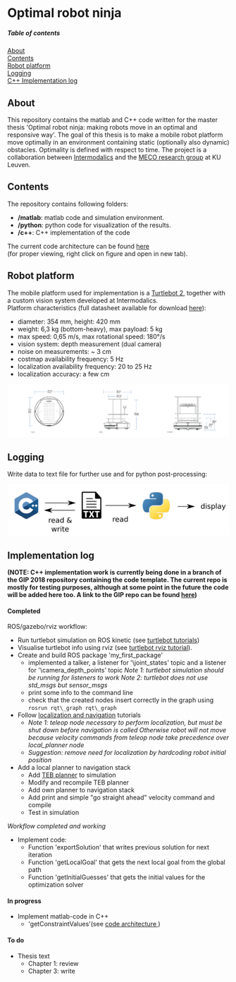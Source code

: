 # Optimal robot ninja

<!---
***NOTE:  
This repository is not being updated for the moment, as C++ implementation work is being done in a template defined in the GIP 2018 repository and will be added here later. A link to this repo can be found [here](https://github.com/intermodalics-gip/omg_ros).***
-->

##### Table of contents 
[About](#about)  
[Contents](#contents)  
[Robot platform](#robot-platform)  
[Logging](#logging)  
[C++ Implementation log](#implementation-log)  

## About
This repository contains the matlab and C++ code written for the master thesis 'Optimal robot ninja: making robots move in an optimal and responsive way'. The goal of this thesis is to make a mobile robot platform move optimally in an environment containing static (optionally also dynamic) obstacles. Optimality is defined with respect to time. The project is a collaboration between [Intermodalics](https://www.intermodalics.eu/) and the [MECO research group](https://www.mech.kuleuven.be/en/pma/research/meco/) at KU Leuven.

## Contents
The repository contains following folders:
 - __/matlab__: matlab code and simulation environment.
 - __/python__: python code for visualization of the results.
 - __/c++__: C++ implementation of the code

The current code architecture can be found [here](https://github.com/Michael-Purser/Optimal-Robot-Ninja/blob/master/architecture.png)  
(for proper viewing, right click on figure and open in new tab).

## Robot platform
The mobile platform used for implementation is a [Turtlebot 2](http://www.willowgarage.com/turtlebot), together with a custom vision system developed at Intermodalics.  
Platform characteristics (full datasheet available for download [here](http://bit.ly/1L2FIzG)):
 - diameter: 354 mm, height: 420 mm
 - weight: 6,3 kg (bottom-heavy), max payload: 5 kg
 - max speed: 0,65 m/s, max rotational speed: 180°/s
 - vision system: depth measurement (dual camera)
 - noise on measurements: ~ 3 cm
 - costmap availability frequency: 5 Hz
 - localization availability frequency: 20 to 25 Hz
 - localization accuracy: a few cm

![figure of turtlebot](https://github.com/Michael-Purser/Optimal-Robot-Ninja/blob/master/turtlebot2_info.png "Turtlebot 2 schematics")


## Logging
Write data to text file for further use and for python post-processing:

![logging](https://github.com/Michael-Purser/Optimal-Robot-Ninja/blob/master/logging.png "logging strategy")



<!---
## Current work
Current working points, in order of importance:
 - Adaptation of code architecture to fit within the ROS-framework used at Intermodalics. Addition of thread separation. (update: after discussion, decided to work in [this repo](https://github.com/intermodalics-gip/omg_ros) for now; later code will be added to this repo again).
 - Implementation of conversion costmap -> point measurements.
 - Examination of new functionality taking into account initial environment knowledge.
 - Examination of new functionality dealing with the delay between measurement and actuation (due to processing and planning).
 - Examination of pointers and memory preallocation to make the C++ code run faster.
-->

## Implementation log

**(NOTE: C++ implementation work is currently being done in a branch of the GIP 2018 repository containing the code template. The current repo is mostly for testing purposes, although at some point in the future the code will be added here too. A link to the GIP repo can be found [here](https://github.com/intermodalics-gip/omg_ros))**


#### Completed
ROS/gazebo/rviz workflow:
 * Run turtlebot simulation on ROS kinetic (see [turtlebot tutorials](http://wiki.ros.org/turtlebot/Tutorials/indigo/Turtlebot%20Installation))
 * Visualise turtlebot info using rviz (see [turtlebot rviz tutorial](http://wiki.ros.org/turtlebot/Tutorials/indigo/3D%20Visualisation)).
 * Create and build ROS package 'my\_first\_package'
    * implemented a talker, a listener for '\\joint\_states' topic and a listener for '\\camera\_depth\_points' topic
    *Note 1: turtlebot simulation should be running for listeners to work*
    *Note 2: turtlebot does not use std\_msgs but sensor\_msgs*
    * print some info to the command line 
    * check that the created nodes insert correctly in the graph using `rosrun rqt\_graph rqt\_graph`
 * Follow [localization and navigation](http://wiki.ros.org/turtlebot_navigation/Tutorials/Autonomously%20navigate%20in%20a%20known%20map) tutorials
    * *Note 1: teleop node necessary to perform localization, but must be shut down before navigation is called
    Otherwise robot will not move because velocity commands from teleop node take precedence over local\_planner node* 
    * *Suggestion: remove need for localization by hardcoding robot initial position*
* Add a local planner to navigation stack
    * Add [TEB planner](https://github.com/rst-tu-dortmund/teb_local_planner) to simulation
    * Modify and recompile TEB planner
    * Add own planner to navigation stack
    * Add print and simple "go straight ahead" velocity command and compile
    * Test in simulation

*Workflow completed and working*

* Implement code:
    * Function 'exportSolution' that writes previous solution for next iteration
    * Function 'getLocalGoal' that gets the next local goal from the global path
    * Function 'getInitialGuesses' that gets the initial values for the optimization solver


#### In progress
 * Implement matlab-code in C++
    * 'getConstraintValues'(see [code architecture ](https://github.com/Michael-Purser/Optimal-Robot-Ninja/blob/master/architecture.png))

#### To do
 * Thesis text
    * Chapter 1: review
    * Chapter 3: write

